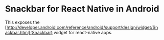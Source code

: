 # Snackbar for React Native in Android

This exposes the [http://developer.android.com/reference/android/support/design/widget/Snackbar.html](Snackbar) widget for react-native apps.

